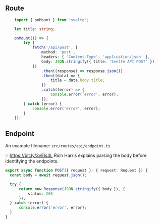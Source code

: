 ## Route

```typescript
	import { onMount } from 'svelte';

	let title: string;

	onMount(() => {
		try {
			fetch('/api/post', {
				method: 'post',
				headers: { 'Content-Type': 'application/json' },
				body: JSON.stringify({ title: 'Svelte API POST' })
			})
				.then((response) => response.json())
				.then((data) => {
					title = data.body.title;
				})
				.catch((error) => {
					console.error('error', error);
				});
		} catch (error) {
			console.error('error', error);
		}
	});
  ```
  
  ## Endpoint
  
  An example filename: `src/routes/api/endpoint.ts`
  
  💡 <https://bit.ly/3yEls4L> Rich Harris explains parsing the body before identifying the endpoints.
  
  ```typescript
  export async function POST({ request }: { request: Request }) {
	const body = await request.json();

	try {
		return new Response(JSON.stringify({ body }), {
			status: 200
		});
	} catch (error) {
		console.error('error', error);
	}
}
```
